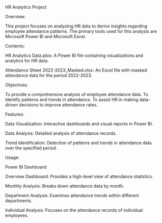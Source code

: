 HR Analytics Project

Overview: 

This project focuses on analyzing HR data to derive insights regarding employee attendance patterns. The primary tools used for this analysis are Microsoft Power BI and Microsoft Excel.

Contents:

HR Analytics Data.pbix: A Power BI file containing visualizations and analytics for HR data.

Attendance Sheet 2022-2023_Masked.xlsx: An Excel file with masked attendance data for the period 2022-2023.

Objectives:

To provide a comprehensive analysis of employee attendance data.
To identify patterns and trends in attendance.
To assist HR in making data-driven decisions to improve attendance rates.

Features:

Data Visualization: Interactive dashboards and visual reports in Power BI.

Data Analysis: Detailed analysis of attendance records.

Trend Identification: Detection of patterns and trends in attendance data over the specified period.

Usage:

Power BI Dashboard

Overview Dashboard: Provides a high-level view of attendance statistics.

Monthly Analysis: Breaks down attendance data by month.

Department Analysis: Examines attendance trends within different departments.

Individual Analysis: Focuses on the attendance records of individual employees.

